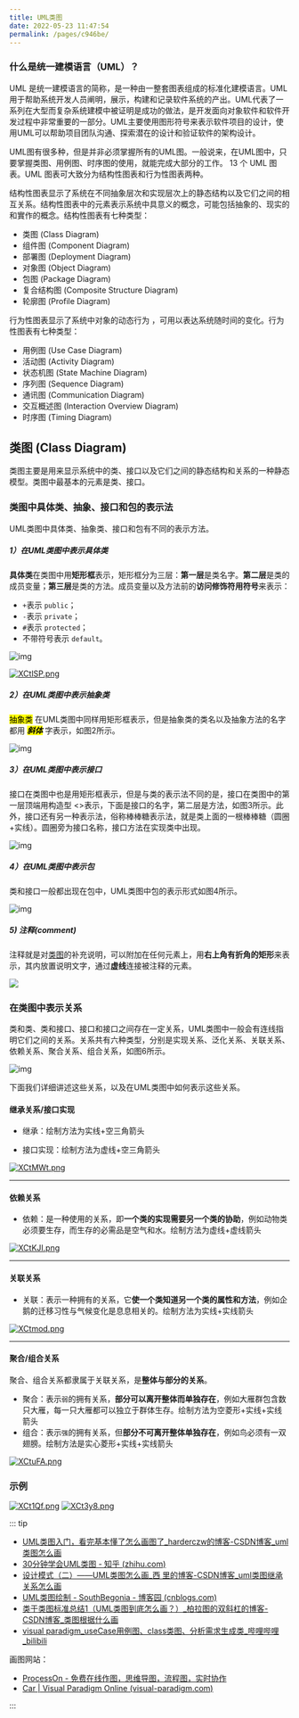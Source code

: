 ```yaml
---
title: UML类图
date: 2022-05-23 11:47:54
permalink: /pages/c946be/
---
```




### 什么是统一建模语言（UML）？

UML 是统一建模语言的简称，是一种由一整套图表组成的标准化建模语言。UML用于帮助系统开发人员阐明，展示，构建和记录软件系统的产出。UML代表了一系列在大型而复杂系统建模中被证明是成功的做法，是开发面向对象软件和软件开发过程中非常重要的一部分。UML主要使用图形符号来表示软件项目的设计，使用UML可以帮助项目团队沟通、探索潜在的设计和验证软件的架构设计。

UML图有很多种，但是并非必须掌握所有的UML图。一般说来，在UML图中，只要掌握类图、用例图、时序图的使用，就能完成大部分的工作。
13 个 UML 图表。UML 图表可大致分为结构性图表和行为性图表两种。

结构性图表显示了系统在不同抽象层次和实现层次上的静态结构以及它们之间的相互关系。结构性图表中的元素表示系统中具意义的概念，可能包括抽象的、现实的和實作的概念。结构性图表有七种类型：

- 类图 (Class Diagram)
- 组件图 (Component Diagram)
- 部署图 (Deployment Diagram)
- 对象图 (Object Diagram)
- 包图 (Package Diagram)
- 复合结构图 (Composite Structure Diagram)
- 轮廓图 (Profile Diagram)

行为性图表显示了系统中对象的动态行为 ，可用以表达系统随时间的变化。行为性图表有七种类型：

- 用例图 (Use Case Diagram)
- 活动图 (Activity Diagram)
- 状态机图 (State Machine Diagram)
- 序列图 (Sequence Diagram)
- 通讯图 (Communication Diagram)
- 交互概述图 (Interaction Overview Diagram)
- 时序图 (Timing Diagram)

## 类图 (Class Diagram)
类图主要是用来显示系统中的类、接口以及它们之间的静态结构和关系的一种静态模型。类图中最基本的元素是类、接口。



### 类图中具体类、抽象、接口和包的表示法

UML类图中具体类、抽象类、接口和包有不同的表示方法。

##### 1）在UML类图中表示具体类

**具体类**在类图中用**矩形框**表示，矩形框分为三层：**第一层**是类名字。**第二层**是类的成员变量；**第三层**是类的方法。成员变量以及方法前的**访问修饰符用符号**来表示：

- `+`表示 `public`；
- `-`表示 `private`；
- `#`表示 `protected`；
- 不带符号表示 `default`。

![img](https://pic4.zhimg.com/80/v2-71b22158f5b09dffa57a123d72ec4653_1440w.jpg)

[![XCtlSP.png](https://s1.ax1x.com/2022/05/24/XCtlSP.png)](https://imgtu.com/i/XCtlSP)

##### 2）在UML类图中表示抽象类

<mark>抽象类</mark> 在UML类图中同样用矩形框表示，但是抽象类的类名以及抽象方法的名字都用 ***<mark>斜体</mark>*** 字表示，如图2所示。

![img](https://pic2.zhimg.com/80/v2-5c69cd9ff703377f7bbf37cee8199451_1440w.jpg)



##### 3）在UML类图中表示接口

接口在类图中也是用矩形框表示，但是与类的表示法不同的是，接口在类图中的第一层顶端用构造型 <<interface>>表示，下面是接口的名字，第二层是方法，如图3所示。此外，接口还有另一种表示法，俗称棒棒糖表示法，就是类上面的一根棒棒糖（圆圈+实线）。圆圈旁为接口名称，接口方法在实现类中出现。

![img](https://pic2.zhimg.com/80/v2-e39bdff5514c38e7797848372ac51365_1440w.jpg)



##### 4）在UML类图中表示包

类和接口一般都出现在包中，UML类图中包的表示形式如图4所示。

![img](https://pic3.zhimg.com/80/v2-b421c9c15219feba7dd9cf7681070682_1440w.jpg)

##### 5) 注释(comment)

注释就是对[类图](https://so.csdn.net/so/search?q=类图&spm=1001.2101.3001.7020)的补充说明，可以附加在任何元素上，用**右上角有折角的矩形**来表示，其内放置说明文字，通过**虚线**连接被注释的元素。

![](https://img-blog.csdnimg.cn/20200310190052705.jpg?x-oss-process=image/watermark,type_ZmFuZ3poZW5naGVpdGk,shadow_10,text_aHR0cHM6Ly9ibG9nLmNzZG4ubmV0L3dlaXhpbl80NDczNTEzOA==,size_16,color_FFFFFF,t_70)

### 在类图中表示关系

类和类、类和接口、接口和接口之间存在一定关系，UML类图中一般会有连线指明它们之间的关系。关系共有六种类型，分别是实现关系、泛化关系、关联关系、依赖关系、聚合关系、组合关系，如图6所示。



![img](https://pic4.zhimg.com/80/v2-e6a48521352fff8270e753ea4a79d9fb_1440w.jpg)

下面我们详细讲述这些关系，以及在UML类图中如何表示这些关系。

#### 继承关系/接口实现

- 继承：绘制方法为实线+空三角箭头

- 接口实现：绘制方法为虚线+空三角箭头

[![XCtMWt.png](https://s1.ax1x.com/2022/05/24/XCtMWt.png)](https://imgtu.com/i/XCtMWt)


------

#### 依赖关系

- 依赖：是一种使用的关系，即**一个类的实现需要另一个类的协助**，例如动物类必须要生存，而生存的必需品是空气和水。绘制方法为虚线+虚线箭头

[![XCtKJI.png](https://s1.ax1x.com/2022/05/24/XCtKJI.png)](https://imgtu.com/i/XCtKJI)


------

#### 关联关系

- 关联：表示一种拥有的关系，它**使一个类知道另一个类的属性和方法**，例如企鹅的迁移习性与气候变化是息息相关的。绘制方法为实线+实线箭头

[![XCtmod.png](https://s1.ax1x.com/2022/05/24/XCtmod.png)](https://imgtu.com/i/XCtmod)


------

#### 聚合/组合关系

聚合、组合关系都隶属于关联关系，是**整体与部分的关系**。

- 聚合：表示`弱`的拥有关系，**部分可以离开整体而单独存在**，例如大雁群包含数只大雁，每一只大雁都可以独立于群体生存。绘制方法为空菱形+实线+实线箭头
- 组合：表示`强`的拥有关系，但**部分不可离开整体单独存在**，例如鸟必须有一双翅膀。绘制方法是实心菱形+实线+实线箭头

[![XCtuFA.png](https://s1.ax1x.com/2022/05/24/XCtuFA.png)](https://imgtu.com/i/XCtuFA)


### 示例

[![XCt1Qf.png](https://s1.ax1x.com/2022/05/24/XCt1Qf.png)](https://imgtu.com/i/XCt1Qf)
[![XCt3y8.png](https://s1.ax1x.com/2022/05/24/XCt3y8.png)](https://imgtu.com/i/XCt3y8)







::: tip 
- [UML类图入门，看完基本懂了怎么画图了_harderczw的博客-CSDN博客_uml类图怎么画](https://blog.csdn.net/u013870094/article/details/78826614)
- [30分钟学会UML类图 - 知乎 (zhihu.com)](https://zhuanlan.zhihu.com/p/109655171)
- [设计模式（二）——UML类图怎么画_西 里的博客-CSDN博客_uml类图继承关系怎么画](https://blog.csdn.net/weixin_44735138/article/details/104780710)
- [UML类图绘制 - SouthBegonia - 博客园 (cnblogs.com)](https://www.cnblogs.com/SouthBegonia/p/12013396.html)
- [类于类图标准总结1（UML类图到底怎么画？）_柏拉图的双斜杠的博客-CSDN博客_类图根据什么画](https://blog.csdn.net/qq_27467365/article/details/83863117)
- [visual paradigm_useCase用例图、class类图、分析需求生成类_哔哩哔哩_bilibili](https://www.bilibili.com/video/BV1T3411874F?p=2)
  
画图网站：
- [ProcessOn - 免费在线作图，思维导图，流程图，实时协作](https://www.processon.com/)
- [Car | Visual Paradigm Online (visual-paradigm.com)](https://online.visual-paradigm.com/app/diagrams/#diagram:proj=0&type=ClassDiagram&gallery=/repository/e3676c7c-2bb5-44a1-a600-4502fd09e99e.xml&name=Car)

:::